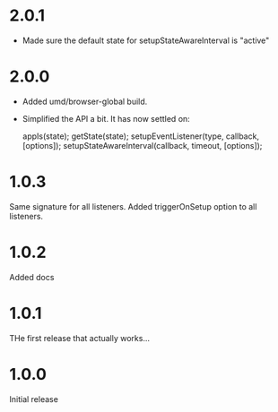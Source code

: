 # 2.0.1

- Made sure the default state for setupStateAwareInterval is "active"

# 2.0.0

- Added umd/browser-global build.
- Simplified the API a bit. It has now settled on:

  appIs(state);
  getState(state);
  setupEventListener(type, callback, [options]);
  setupStateAwareInterval(callback, timeout, [options]);

# 1.0.3

Same signature for all listeners.
Added triggerOnSetup option to all listeners.

# 1.0.2

Added docs

# 1.0.1

THe first release that actually works...

# 1.0.0

Initial release
